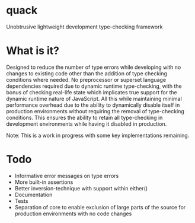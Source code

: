 quack
=====

Unobtrusive lightweight development type-checking framework

What is it?
=

Designed to reduce the number of type errors while developing with no changes to existing code other than 
the addition of type checking conditions where needed. No preprocessor or superset language dependencies 
required due to dynamic runtime type-checking, with the bonus of checking real-life state which implicates 
true support for the dynamic runtime nature of JavaScript. All this while maintaining minimal performance 
overhead due to the ability to dynamically disable itself in production environments without requiring the
removal of type-checking conditions. This ensures the ability to retain all type-checking in development 
environments while having it disabled in production.

Note: This is a work in progress with some key implementations remaining.

Todo
=

* Informative error messages on type errors
* More built-in assertions
* Better inversion-technique with support within either()
* Documentation
* Tests
* Separation of core to enable exclusion of large parts of the source for production environments with no code changes
